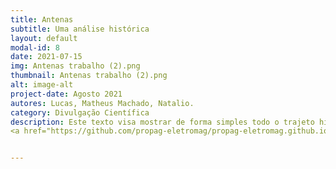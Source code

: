 ```yaml
---
title: Antenas
subtitle: Uma análise histórica
layout: default
modal-id: 8
date: 2021-07-15
img: Antenas trabalho (2).png
thumbnail: Antenas trabalho (2).png
alt: image-alt
project-date: Agosto 2021
autores: Lucas, Matheus Machado, Natalio.
category: Divulgação Científica
description: Este texto visa mostrar de forma simples todo o trajeto histórico das antenas, desde o que levou a sua criação até seu uso em comunicação espacial. Nele, iremos apresentar os diversos modelos de antena e, como são utilizados em diferentes situações, muitas dessas presentes em nosso dia a dia. Além disso, mostraremos também como o ambiente espacial pode influenciar no tráfego de informações por satélite.
<a href="https://github.com/propag-eletromag/propag-eletromag.github.io/raw/gh-pages/PDF/Antenas%20e%20comunica%C3%A7%C3%A3o%20espacial.pdf">Artigo</a>


---
```

